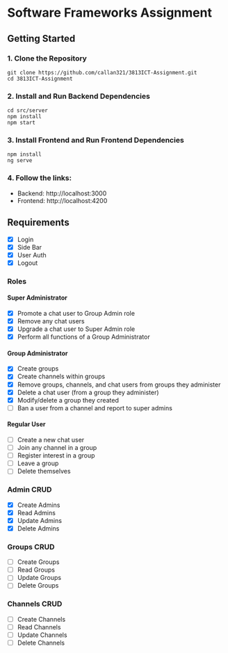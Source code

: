# Software Frameworks Assignment

## Getting Started

### 1. Clone the Repository
```
git clone https://github.com/callan321/3813ICT-Assignment.git
cd 3813ICT-Assignment
```

### 2. Install and Run Backend Dependencies
``` 
cd src/server
npm install
npm start
```

### 3. Install Frontend and Run Frontend Dependencies
``` 
npm install
ng serve
```

### 4. Follow the links:
- Backend: http://localhost:3000
- Frontend: http://localhost:4200


## Requirements
- [x] Login
- [x] Side Bar
- [x] User Auth
- [x] Logout

### Roles 

#### Super Administrator

- [x] Promote a chat user to Group Admin role
- [x] Remove any chat users
- [x] Upgrade a chat user to Super Admin role
- [x] Perform all functions of a Group Administrator

#### Group Administrator

- [x] Create groups
- [x] Create channels within groups
- [x] Remove groups, channels, and chat users from groups they administer
- [x] Delete a chat user (from a group they administer)
- [x] Modify/delete a group they created
- [ ] Ban a user from a channel and report to super admins

#### Regular User

- [ ] Create a new chat user
- [ ] Join any channel in a group
- [ ] Register interest in a group
- [ ] Leave a group
- [ ] Delete themselves

### Admin CRUD
- [x] Create Admins
- [x] Read Admins
- [x] Update Admins
- [x] Delete Admins

### Groups CRUD
- [ ] Create Groups
- [ ] Read Groups
- [ ] Update Groups
- [ ] Delete Groups

### Channels CRUD
- [ ] Create Channels
- [ ] Read Channels
- [ ] Update Channels
- [ ] Delete Channels
